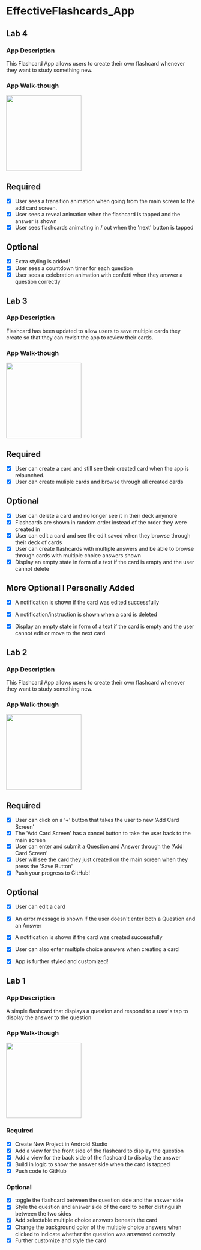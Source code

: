 # EffectiveFlashcards_App

## Lab 4

### App Description
This Flashcard App allows users to create their own flashcard whenever they want to study something new.

### App Walk-though

<img src="https://github.com/agyapongeli77/EffectiveFlashcards_App/raw/master/lab4required%26optional.gif" width=200><br>

## Required
- [x] User sees a transition animation when going from the main screen to the add card screen.
- [x] User sees a reveal animation when the flashcard is tapped and the answer is shown
- [x] User sees flashcards animating in / out when the 'next' button is tapped

## Optional
- [x] Extra styling is added!
- [x] User sees a countdown timer for each question
- [x] User sees a celebration animation with confetti when they answer a question correctly

## Lab 3

### App Description
Flashcard has been updated to allow users to save multiple cards they create so that they can revisit the app to review their cards.

### App Walk-though

<img src="https://github.com/agyapongeli77/EffectiveFlashcards_App/raw/master/EffectiveFlashcards_lab3optional.gif" width=200><br>

## Required
- [x] User can create a card and still see their created card when the app is relaunched.
- [x] User can create muliple cards and browse through all created cards

## Optional
- [x] User can delete a card and no longer see it in their deck anymore
- [x] Flashcards are shown in random order instead of the order they were created in
- [x] User can edit a card and see the edit saved when they browse through their deck of cards
- [x] User can create flashcards with multiple answers and be able to browse through cards with multiple choice answers shown
- [x] Display an empty state in form of a text if the card is empty and the user cannot delete

## More Optional I Personally Added
- [x] A notification is shown if the card was edited successfully
- [x] A notification/instruction is shown when a card is deleted
- [x] Display an empty state in form of a text if the card is empty and the user cannot edit or move to the next card



## Lab 2

### App Description
This Flashcard App allows users to create their own flashcard whenever they want to study something new.

### App Walk-though

<img src="https://github.com/agyapongeli77/EffectiveFlashcards_App/raw/master/EffectiveFlashcards_lab2optionalupdate.gif" width=200><br>

## Required
- [x] User can click on a ‘+’ button that takes the user to new ‘Add Card Screen’
- [x] The 'Add Card Screen' has a cancel button to take the user back to the main screen
- [x] User can enter and submit a Question and Answer through the 'Add Card Screen'
- [x] User will see the card they just created on the main screen when they press the 'Save Button'
- [x] Push your progress to GitHub!

## Optional
- [x] User can edit a card
- [x] An error message is shown if the user doesn't enter both a Question and an Answer
- [x] A notification is shown if the card was created successfully
- [x] User can also enter multiple choice answers when creating a card
- [x] App is further styled and customized!



## Lab 1

### App Description
A simple flashcard that displays a question and respond to a user's tap to display the answer to the question

### App Walk-though

<img src="https://github.com/agyapongeli77/EffectiveFlashcards_App/raw/master/EffectiveFlashcards_lab1.gif" width=200><br>

### Required
- [x] Create New Project in Android Studio
- [x] Add a view for the front side of the flashcard to display the question
- [x] Add a view for the back side of the flashcard to display the answer
- [x] Build in logic to show the answer side when the card is tapped
- [x] Push code to GitHub

### Optional
- [x] toggle the flashcard between the question side and the answer side
- [x] Style the question and answer side of the card to better distinguish between the two sides
- [x] Add selectable multiple choice answers beneath the card
- [x] Change the background color of the multiple choice answers when clicked to indicate whether the question was answered correctly
- [x] Further customize and style the card
